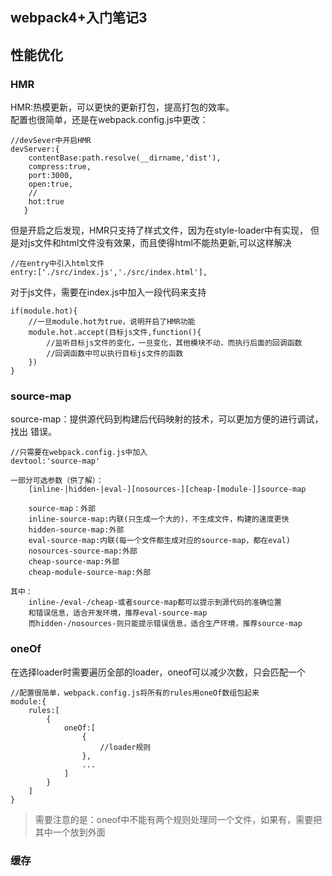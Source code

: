 ## webpack4+入门笔记3
性能优化
---
### HMR
HMR:热模更新，可以更快的更新打包，提高打包的效率。<br>
配置也很简单，还是在webpack.config.js中更改：
```
//devSever中开启HMR
devServer:{
    contentBase:path.resolve(__dirname,'dist'),
    compress:true,
    port:3000,
    open:true,
    //
    hot:true
   }
```
但是开启之后发现，HMR只支持了样式文件，因为在style-loader中有实现，
但是对js文件和html文件没有效果，而且使得html不能热更新,可以这样解决
```
//在entry中引入html文件
entry:['./src/index.js','./src/index.html'],
```

对于js文件，需要在index.js中加入一段代码来支持
```
if(module.hot){
    //一旦module.hot为true，说明开启了HMR功能
    module.hot.accept(目标js文件,function(){
        //监听目标js文件的变化，一旦变化，其他模块不动，而执行后面的回调函数
        //回调函数中可以执行目标js文件的函数
    })
}
```

### source-map
source-map：提供源代码到构建后代码映射的技术，可以更加方便的进行调试，找出
错误。
```
//只需要在webpack.config.js中加入
devtool:'source-map'

一部分可选参数（供了解）：
    [inline-|hidden-|eval-][nosources-][cheap-[module-]]source-map

    source-map：外部
    inline-source-map:内联(只生成一个大的)，不生成文件，构建的速度更快
    hidden-source-map:外部
    eval-source-map:内联(每一个文件都生成对应的source-map，都在eval)
    nosources-source-map:外部
    cheap-source-map:外部
    cheap-module-source-map:外部

其中：
    inline-/eval-/cheap-或者source-map都可以提示到源代码的准确位置
    和错误信息，适合开发环境，推荐eval-source-map
    而hidden-/nosources-则只能提示错误信息，适合生产环境，推荐source-map
```

### oneOf
在选择loader时需要遍历全部的loader，oneof可以减少次数，只会匹配一个
```
//配置很简单，webpack.config.js将所有的rules用oneOf数组包起来
module:{
    rules:[
        {
            oneOf:[
                {
                    //loader规则
                },
                ...
            ]
        }
    ]
}
```
> 需要注意的是：oneof中不能有两个规则处理同一个文件，如果有，需要把其中一个放到外面

### 缓存